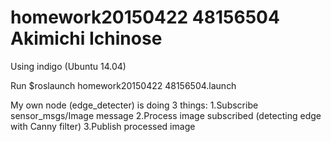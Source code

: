 # homework20150422 48156504 Akimichi Ichinose
Using indigo (Ubuntu 14.04)

Run $roslaunch homework20150422 48156504.launch

My own node (edge_detecter) is doing 3 things:
   1.Subscribe sensor_msgs/Image message
   2.Process image subscribed (detecting edge with Canny filter)
   3.Publish processed image
